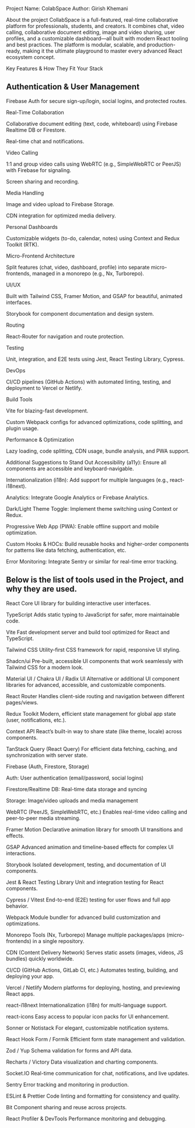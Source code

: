 Project Name: ColabSpace
Author: Girish Khemani

About the project
CollabSpace is a full-featured, real-time collaborative platform for professionals, students, and creators. It combines chat, video calling, collaborative document editing, image and video sharing, user profiles, and a customizable dashboard—all built with modern React tooling and best practices. The platform is modular, scalable, and production-ready, making it the ultimate playground to master every advanced React ecosystem concept.

Key Features & How They Fit Your Stack

## Authentication & User Management

Firebase Auth for secure sign-up/login, social logins, and protected routes.

Real-Time Collaboration

Collaborative document editing (text, code, whiteboard) using Firebase Realtime DB or Firestore.

Real-time chat and notifications.

Video Calling

1:1 and group video calls using WebRTC (e.g., SimpleWebRTC or PeerJS) with Firebase for signaling.

Screen sharing and recording.

Media Handling

Image and video upload to Firebase Storage.

CDN integration for optimized media delivery.

Personal Dashboards

Customizable widgets (to-do, calendar, notes) using Context and Redux Toolkit (RTK).

Micro-Frontend Architecture

Split features (chat, video, dashboard, profile) into separate micro-frontends, managed in a monorepo (e.g., Nx, Turborepo).

UI/UX

Built with Tailwind CSS, Framer Motion, and GSAP for beautiful, animated interfaces.

Storybook for component documentation and design system.

Routing

React-Router for navigation and route protection.

Testing

Unit, integration, and E2E tests using Jest, React Testing Library, Cypress.

DevOps

CI/CD pipelines (GitHub Actions) with automated linting, testing, and deployment to Vercel or Netlify.

Build Tools

Vite for blazing-fast development.

Custom Webpack configs for advanced optimizations, code splitting, and plugin usage.

Performance & Optimization

Lazy loading, code splitting, CDN usage, bundle analysis, and PWA support.

Additional Suggestions to Stand Out
Accessibility (a11y): Ensure all components are accessible and keyboard-navigable.

Internationalization (i18n): Add support for multiple languages (e.g., react-i18next).

Analytics: Integrate Google Analytics or Firebase Analytics.

Dark/Light Theme Toggle: Implement theme switching using Context or Redux.

Progressive Web App (PWA): Enable offline support and mobile optimization.

Custom Hooks & HOCs: Build reusable hooks and higher-order components for patterns like data fetching, authentication, etc.

Error Monitoring: Integrate Sentry or similar for real-time error tracking.

## Below is the list of tools used in the Project, and why they are used.

React
Core UI library for building interactive user interfaces.

TypeScript
Adds static typing to JavaScript for safer, more maintainable code.

Vite
Fast development server and build tool optimized for React and TypeScript.

Tailwind CSS
Utility-first CSS framework for rapid, responsive UI styling.

Shadcn/ui
Pre-built, accessible UI components that work seamlessly with Tailwind CSS for a modern look.

Material UI / Chakra UI / Radix UI
Alternative or additional UI component libraries for advanced, accessible, and customizable components.

React Router
Handles client-side routing and navigation between different pages/views.

Redux Toolkit
Modern, efficient state management for global app state (user, notifications, etc.).

Context API
React’s built-in way to share state (like theme, locale) across components.

TanStack Query (React Query)
For efficient data fetching, caching, and synchronization with server state.

Firebase (Auth, Firestore, Storage)

Auth: User authentication (email/password, social logins)

Firestore/Realtime DB: Real-time data storage and syncing

Storage: Image/video uploads and media management

WebRTC (PeerJS, SimpleWebRTC, etc.)
Enables real-time video calling and peer-to-peer media streaming.

Framer Motion
Declarative animation library for smooth UI transitions and effects.

GSAP
Advanced animation and timeline-based effects for complex UI interactions.

Storybook
Isolated development, testing, and documentation of UI components.

Jest & React Testing Library
Unit and integration testing for React components.

Cypress / Vitest
End-to-end (E2E) testing for user flows and full app behavior.

Webpack
Module bundler for advanced build customization and optimizations.

Monorepo Tools (Nx, Turborepo)
Manage multiple packages/apps (micro-frontends) in a single repository.

CDN (Content Delivery Network)
Serves static assets (images, videos, JS bundles) quickly worldwide.

CI/CD (GitHub Actions, GitLab CI, etc.)
Automates testing, building, and deploying your app.

Vercel / Netlify
Modern platforms for deploying, hosting, and previewing React apps.

react-i18next
Internationalization (i18n) for multi-language support.

react-icons
Easy access to popular icon packs for UI enhancement.

Sonner or Notistack
For elegant, customizable notification systems.

React Hook Form / Formik
Efficient form state management and validation.

Zod / Yup
Schema validation for forms and API data.

Recharts / Victory
Data visualization and charting components.

Socket.IO
Real-time communication for chat, notifications, and live updates.

Sentry
Error tracking and monitoring in production.

ESLint & Prettier
Code linting and formatting for consistency and quality.

Bit
Component sharing and reuse across projects.

React Profiler & DevTools
Performance monitoring and debugging.
